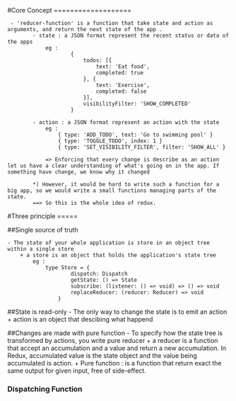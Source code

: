#Core Concept ===================

     - 'reducer-function' is a function that take state and action as arguments, and return the next state of the app .
            - state : a JSON format represent the recent status or data of the apps
                eg : 
                        {
                            todos: [{
                                text: 'Eat food',
                                completed: true
                            }, {
                                text: 'Exercise',
                                completed: false
                            }],
                            visibilityFilter: 'SHOW_COMPLETED'
                        }

            - action : a JSON format represent an action with the state
                eg : 
                    { type: 'ADD_TODO', text: 'Go to swimming pool' }
                    { type: 'TOGGLE_TODO', index: 1 }
                    { type: 'SET_VISIBILITY_FILTER', filter: 'SHOW_ALL' }

                => Enforcing that every change is describe as an action let us have a clear understanding of what's going on in the app. If something have change, we know why it changed 

            *) However, it would be hard to write such a function for a big app, so we would write a small functions managing parts of the state. 
            ==> So this is the whole idea of redux. 

#Three principle =====

##Single source of truth 

    - The state of your whole application is store in an object tree within a single store
        + a store is an object that holds the application's state tree 
            eg :
                type Store = {
                        dispatch: Dispatch
                        getState: () => State
                        subscribe: (listener: () => void) => () => void
                        replaceReducer: (reducer: Reducer) => void
                    }

##State is read-only
    - The only way to change the state is to emit an action
        + action is an object that descibing what happend

##Changes are made with pure function 
    - To specify how the state tree is transformed by actions, you write pure reducer
        + a reducer is a function that accept an accumulation and a value and return a new accumulation. In Redux, accumulated value is the state object and the value being accumulated is action. 
        + Pure function : is a function that return exact the same output for given input, free of side-effect. 

### Dispatching Function 
